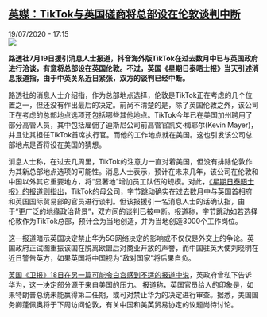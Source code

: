 <!--1595174182000-->
[英媒：TikTok与英国磋商将总部设在伦敦谈判中断](http://www.rfi.fr//cn/%E5%9B%BD%E9%99%85/20200719-%E8%8B%B1%E5%AA%92-tiktok%E4%B8%8E%E8%8B%B1%E5%9B%BD%E7%A3%8B%E5%95%86%E5%B0%86%E6%80%BB%E9%83%A8%E8%AE%BE%E5%9C%A8%E4%BC%A6%E6%95%A6%E8%B0%88%E5%88%A4%E4%B8%AD%E6%96%AD)
------

<div>19/07/2020 - 17:15</div><img src="https://s.rfi.fr/media/display/5e92c26e-bde8-11ea-9ad3-005056bf87d6/w:310/p:16x9/Kevin-Mayer%20%281%29.jpg"><p><strong>路透社7月19日援引消息人士报道，抖音海外版TikTok在过去数月中已与英国政府进行洽谈，有意将总部设在英国伦敦。不过，英国《星期日泰晤士报》当天引述消息报道指，由于中英关系近日紧张，双方的谈判已经中断。</strong></p><div class="t-content__body u-clearfix"><div class="m-interstitial"></div><p>路透社的消息人士介绍指，作为总部地点选择，伦敦是TikTok正在考虑的几个位置之一，但还没有作出最后的决定。前尚不清楚的是，除了英国伦敦之外，该公司正在考虑的总部地点选项还包括哪些其他地点。TikTok今年已在美国加州聘用了部分高管人员，其中包括雇佣了迪斯尼公司前高管官凯文·梅耶尔(Kevin Mayer)，并且让其担任TikTok首席执行官。而他的工作地点就在美国。这也引发该公司总部地点是否将设在美国的猜想。</p><p>消息人士称，在过去几周里，TikTok的注意力一直对着美国，但没有排除伦敦作为其新总部地点选项的可能性。消息人士表示，预计在未来几年，该公司在伦敦和中国以外其它重要地方，将“显著地”增加员工队伍的规模。对此，<a target="_blank" href="http://www.thetimes.co.uk/article/tiktok-shelves-plan-for-global-hq-in-britain-chl5gpbzb">《星期日泰晤士报》的报道则指出</a>，TikTok的母公司，字节跳动确实在过去数月中与英国首相府和英国国际贸易部的官员进行谈判。但该报援引一名消息人士的话确认指，由于“更广泛的地缘政治背景”，双方间的谈判已被中断。报道称，字节跳动如若选择伦敦作为TikTok总部，预计会为当地创造，并为当地创造3000个工作岗位。</p><p>这一报道暗示英国决定禁止华为5G网络决定的影响或不仅仅是外交上的争论。英国政府正试图重振该国在脱离欧盟后对商业开放的声誉，而中国驻英大使刘晓明在近日警告英方，如果英国将中国视为“敌对国家”将后果自负。</p><p><a target="_blank" href="http://www.theguardian.com/technology/2020/jul/18/pressure-from-trump-led-to-5g-ban-britain-tells-huawei">英国《卫报》18日在另一篇可能令白宫感到不适的报道中说</a>，英政府曾私下告诉华为，这一决定部分源于来自美国的压力。 报道称，英国官员给人的印象是，如果特朗普总统未能赢得第二任期，或可对禁止华为的决定进行审查。据悉，美国国务卿蓬佩奥将于下周访问伦敦，有关中国和美英贸易协定的议题尚待讨论。</p><p> </p><p> </p><div class="o-self-promo o-self-promo--nl o-self-promo--hidden" data-selfpromo-newsletter></div><div class="o-self-promo o-self-promo--app o-self-promo--hidden" data-selfpromo-app></div></div>
